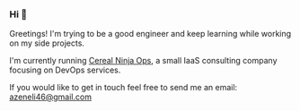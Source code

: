 ### Hi :wave:
Greetings! I'm trying to be a good engineer and keep learning while working on my side projects. 

I'm currently running [Cereal Ninja Ops](https://github.com/CerealNinjaOpsLLC), a small IaaS consulting company focusing on DevOps services. 

If you would like to get in touch feel free to send me an email: azeneli46@gmail.com
